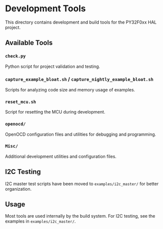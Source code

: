 # Development Tools

This directory contains development and build tools for the PY32F0xx HAL project.

## Available Tools

### `check.py`
Python script for project validation and testing.

### `capture_example_bloat.sh` / `capture_nightly_example_bloat.sh`  
Scripts for analyzing code size and memory usage of examples.

### `reset_mcu.sh`
Script for resetting the MCU during development.

### `openocd/`
OpenOCD configuration files and utilities for debugging and programming.

### `Misc/`
Additional development utilities and configuration files.

## I2C Testing

I2C master test scripts have been moved to `examples/i2c_master/` for better organization.

## Usage

Most tools are used internally by the build system. For I2C testing, see the examples in `examples/i2c_master/`.
